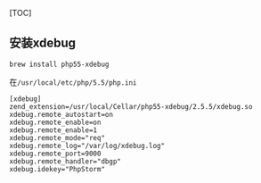 [TOC]

## 安装xdebug

```
brew install php55-xdebug
```

在`/usr/local/etc/php/5.5/php.ini`

```
[xdebug]
zend_extension=/usr/local/Cellar/php55-xdebug/2.5.5/xdebug.so
xdebug.remote_autostart=on
xdebug.remote_enable=on
xdebug.remote_enable=1
xdebug.remote_mode="req"
xdebug.remote_log="/var/log/xdebug.log"
xdebug.remote_port=9000
xdebug.remote_handler="dbgp"
xdebug.idekey="PhpStorm"
```